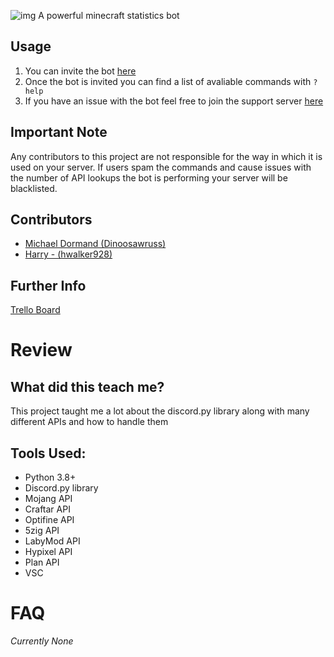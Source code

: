 ![img](https://i.imgur.com/t5j2hE1.png)
A powerful minecraft statistics bot

## Usage
1. You can invite the bot [here](https://discordapp.com/oauth2/authorize?client_id=727195783312703509&scope=bot&permissions=8)
2. Once the bot is invited you can find a list of avaliable commands with `?help`
3. If you have an issue with the bot feel free to join the support server [here](https://discord.gg/VFNMH2b)

## Important Note
Any contributors to this project are not responsible for the way in which it is used on your server. If users spam the commands and cause issues with the number of API lookups the bot is performing your server will be blacklisted. 

## Contributors 
* [Michael Dormand (Dinoosawruss)](https://github.com/Dinoosawruss)
* [Harry - (hwalker928)](https://github.com/hwalker928)

## Further Info
[Trello Board](https://trello.com/b/0qogQ7Bd)

# Review
## What did this teach me?
This project taught me a lot about the discord.py library along with many different APIs and how to handle them

## Tools Used:
* Python 3.8+
* Discord.py library
* Mojang API
* Craftar API
* Optifine API
* 5zig API
* LabyMod API
* Hypixel API
* Plan API
* VSC

# FAQ
*Currently None*
